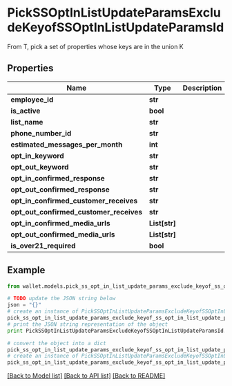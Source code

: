 # PickSSOptInListUpdateParamsExcludeKeyofSSOptInListUpdateParamsId

From T, pick a set of properties whose keys are in the union K

## Properties

Name | Type | Description | Notes
------------ | ------------- | ------------- | -------------
**employee_id** | **str** |  | 
**is_active** | **bool** |  | 
**list_name** | **str** |  | 
**phone_number_id** | **str** |  | 
**estimated_messages_per_month** | **int** |  | 
**opt_in_keyword** | **str** |  | 
**opt_out_keyword** | **str** |  | 
**opt_in_confirmed_response** | **str** |  | 
**opt_out_confirmed_response** | **str** |  | 
**opt_in_confirmed_customer_receives** | **str** |  | 
**opt_out_confirmed_customer_receives** | **str** |  | 
**opt_in_confirmed_media_urls** | **List[str]** |  | 
**opt_out_confirmed_media_urls** | **List[str]** |  | 
**is_over21_required** | **bool** |  | 

## Example

```python
from wallet.models.pick_ss_opt_in_list_update_params_exclude_keyof_ss_opt_in_list_update_params_id import PickSSOptInListUpdateParamsExcludeKeyofSSOptInListUpdateParamsId

# TODO update the JSON string below
json = "{}"
# create an instance of PickSSOptInListUpdateParamsExcludeKeyofSSOptInListUpdateParamsId from a JSON string
pick_ss_opt_in_list_update_params_exclude_keyof_ss_opt_in_list_update_params_id_instance = PickSSOptInListUpdateParamsExcludeKeyofSSOptInListUpdateParamsId.from_json(json)
# print the JSON string representation of the object
print PickSSOptInListUpdateParamsExcludeKeyofSSOptInListUpdateParamsId.to_json()

# convert the object into a dict
pick_ss_opt_in_list_update_params_exclude_keyof_ss_opt_in_list_update_params_id_dict = pick_ss_opt_in_list_update_params_exclude_keyof_ss_opt_in_list_update_params_id_instance.to_dict()
# create an instance of PickSSOptInListUpdateParamsExcludeKeyofSSOptInListUpdateParamsId from a dict
pick_ss_opt_in_list_update_params_exclude_keyof_ss_opt_in_list_update_params_id_form_dict = pick_ss_opt_in_list_update_params_exclude_keyof_ss_opt_in_list_update_params_id.from_dict(pick_ss_opt_in_list_update_params_exclude_keyof_ss_opt_in_list_update_params_id_dict)
```
[[Back to Model list]](../README.md#documentation-for-models) [[Back to API list]](../README.md#documentation-for-api-endpoints) [[Back to README]](../README.md)


